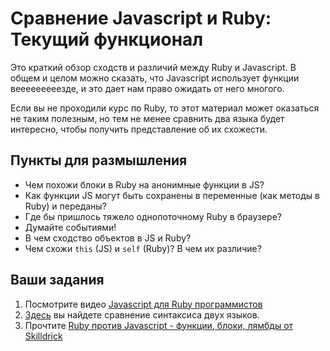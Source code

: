 # Сравнение Javascript и Ruby: Текущий функционал

Это краткий обзор сходств и различий между Ruby и Javascript. В общем и целом можно сказать, что Javascript использует функции вееееееееезде, и это дает нам право ожидать от него многого.

Если вы не проходили курс по Ruby, то этот материал может оказаться не таким полезным, но тем не менее сравнить два языка будет интересно, чтобы получить представление об их схожести.

## Пункты для размышления

* Чем похожи блоки в Ruby на анонимные функции в JS?
* Как функции JS могут быть сохранены в переменные (как методы в Ruby) и переданы?
* Где бы пришлось тяжело однопоточному Ruby в браузере?
* Думайте событиями!
* В чем сходство объектов в JS и Ruby?
* Чем схожи `this` (JS) и `self` (Ruby)?  В чем их различие?

## Ваши задания

1. Посмотрите видео [Javascript для Ruby программистов](https://www.youtube.com/watch?v=wWIGEM4E9iw&list=PLxNY6twFc_xCxdSPLlxUS4C0VO3sni2DA)
2. [Здесь](http://agentcooper.github.io/js-ruby-comparison/) вы найдете сравнение синтаксиса двух языков.
3. Прочтите [Ruby против Javascript - функции, блоки, лямбды от Skilldrick](http://skilldrick.co.uk/2011/01/ruby-vs-javascript-functions-procs-blocks-and-lambdas/)
